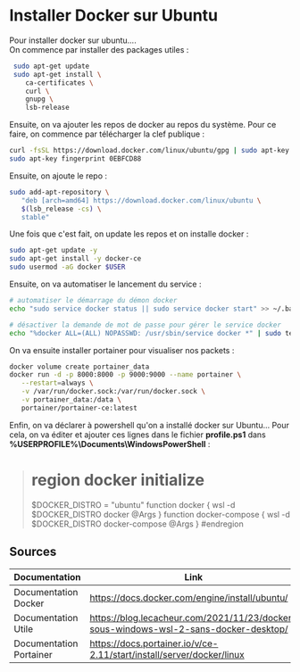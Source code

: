 # Installer Docker sur Ubuntu

Pour installer docker sur ubuntu....<br>
On commence par installer des packages utiles :
```bash
 sudo apt-get update
 sudo apt-get install \
    ca-certificates \
    curl \
    gnupg \
    lsb-release
```

Ensuite, on va ajouter les repos de docker au repos du système.
Pour ce faire, on commence par télécharger la clef publique :
```bash
curl -fsSL https://download.docker.com/linux/ubuntu/gpg | sudo apt-key add -
sudo apt-key fingerprint 0EBFCD88
```
Ensuite, on ajoute le repo :
```bash
sudo add-apt-repository \
   "deb [arch=amd64] https://download.docker.com/linux/ubuntu \
   $(lsb_release -cs) \
   stable"

```
Une fois que c'est fait, on update les repos et on installe docker :
 ```bash
 sudo apt-get update -y
sudo apt-get install -y docker-ce
sudo usermod -aG docker $USER
```

Ensuite, on va automatiser le lancement du service :
 ```bash
# automatiser le démarrage du démon docker
echo "sudo service docker status || sudo service docker start" >> ~/.bashrc
 
# désactiver la demande de mot de passe pour gérer le service docker
echo "%docker ALL=(ALL) NOPASSWD: /usr/sbin/service docker *" | sudo tee -a /etc/sudoers
```

On va ensuite installer portainer pour visualiser nos packets :
 ```bash
docker volume create portainer_data
docker run -d -p 8000:8000 -p 9000:9000 --name portainer \
    --restart=always \
    -v /var/run/docker.sock:/var/run/docker.sock \
    -v portainer_data:/data \
    portainer/portainer-ce:latest
```
Enfin, on va déclarer à powershell qu'on a installé docker sur Ubuntu...
Pour cela, on va éditer et ajouter ces lignes dans le fichier **profile.ps1** dans **%USERPROFILE%\Documents\WindowsPowerShell** :

># region docker initialize
>$DOCKER_DISTRO = "ubuntu"
>function docker {
>    wsl -d $DOCKER_DISTRO docker @Args
>}
>function docker-compose {
>    wsl -d $DOCKER_DISTRO docker-compose @Args
>}
>#endregion


## Sources
| Documentation           | Link                                                                                 |
|-------------------------|--------------------------------------------------------------------------------------|
|Documentation Docker     | https://docs.docker.com/engine/install/ubuntu/                                       |
|Documentation Utile      | https://blog.lecacheur.com/2021/11/23/docker-sous-windows-wsl-2-sans-docker-desktop/ |
|Documentation Portainer  | https://docs.portainer.io/v/ce-2.11/start/install/server/docker/linux                |
